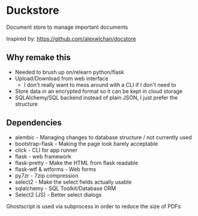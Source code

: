 # Duckstore #

Document store to manage important documents

Inspired by: https://github.com/alexwlchan/docstore

## Why remake this ##

* Needed to brush up on/relearn python/flask
* Upload/Download from web interface
  * I don't really want to mess around with a CLI if I don't need to
* Store data in an encrypted format so it can be kept in cloud storage
* SQLAlchemy/SQL backend instead of plain JSON, I just prefer the structure

## Dependencies ##

* alembic - Managing changes to database structure / not currently used
* bootstrap-flask - Making the page look barely acceptable
* click - CLI for app runner
* flask - web framework
* flask-pretty - Make the HTML from flask readable
* flask-wtf & wtforms - Web forms
* py7zr - 7zip compression
* select2 - Make the select fields actually usable
* sqlalchemy - SQL Toolkit/Database ORM
* Select2 (JS) - Better select dialogs

Ghostscript is used via subprocess in order to reduce the size of PDFs
